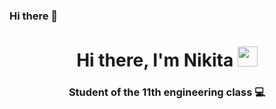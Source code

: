 ### Hi there 👋

<h1 align="center">Hi there, I'm Nikita
<img src="https://tenor.com/ru/view/durgasoft-java-durga-coding-standards-gif-21245944" height="32"/></h1>
<h3 align="center">Student of the 11th engineering class 💻</h3>


<!--
**ViverHoll/ViverHoll** is a ✨ _special_ ✨ repository because its `README.md` (this file) appears on your GitHub profile.

Here are some ideas to get you started:

- 🔭 I’m currently working on ...
- 🌱 I’m currently learning ...
- 👯 I’m looking to collaborate on ...
- 🤔 I’m looking for help with ...
- 💬 Ask me about ...
- 📫 How to reach me: ...
- 😄 Pronouns: ...
- ⚡ Fun fact: ...
-->
